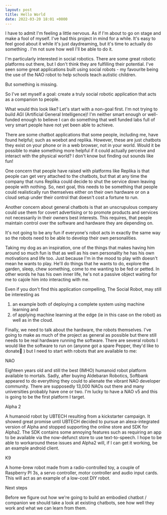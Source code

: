 ```yaml
---
layout: post
title: Hello World
date: 2022-03-20 18:01 +0000
---
```


I have to admit I'm feeling a little nervous. As if I'm about to go on stage and make a fool of myself. I've had this project in mind for a while. It's easy to feel good about it while it's just daydreaming, but it's time to actually do something . I'm not sure how well I'll be able to do it.

 I'm particularly interested in social robotics. There are some great robotic platforms out there, but I don't think they are fulfilling their potential. I've seen some great applications built using social robots - my favourite being the use of the NAO robot to help schools teach autistic children.

But something is missing.

So I've set myself a goal: create a truly social robotic application that acts as a companion to people.

What would this look like? Let's start with a non-goal first. I'm not trying to build AGI (Artificial General Intelligence)! I'm neither smart enough or well-funded enough to believe I can do something that well funded labs full of very smart people have not yet been able to achieve.

There are some chatbot applications that some people, including me, have found helpful; such as woebot and replika. However, these are just chatbots they exist on your phone or in a web browser, not in your world. Would it be possible to make something more helpful if it could actually perceive and interact with the physical world? I don't know but finding out sounds like fun!

One concern that people have raised with platforms like Replika is that people can get very attached to the chatbots, but that at any time the company that runs Replika could decide to shut the service down leaving people with nothing. So, next goal, this needs to be something that people could realistically  run themselves either on their own hardware or on a cloud setup under their control that doesn't cost a fortune to run.

Another concern about general chatbots is that an unscrupulous company could use them for covert advertising or to promote products and services not necessarily in their owners best interests. This requires, that people maintain control over the software and hardware  they are depending on.

It's not going to be any fun if everyone's robot acts in exactly the same way so the robots need to be able to develop their own personalities.

Taking my dog as an inspiration, one of the things that makes having him around so much fun is that as well as his own personality he has his own motivations and life too. Just because I'm in the mood to play with doesn't mean he wants to play. He'll do things that he wants to do, explore the garden, sleep, chew something, come to me wanting to be fed or petted. In other words he has his own inner life, he's not a passive object waiting for me to cajole him into interacting with me.

Even if you don't find this application compelling, The Social Robot, may still be interesting as

1. an example both of deploying a complete system using machine learning and
2. of applying machine learning at the edge (ie in this case on the robot) as well as in the cloud.

Finally, we need to talk about the hardware, the robots themselves. I've going to make as much of the project as general as possible but there still needs to be real hardware running the software. There are several robots I would like the software to run on (anyone got a spare Pepper, they'd like to donate🙂 ) but I need to start with robots that are available to me:

NAO

Eighteen years old and still the best (IMHO) humanoid robot platform available to mortals. Sadly, after buying Aldebaran Robotics, Softbank appeared to do everything they could to alienate the vibrant NAO developer community. There are supposedly 13,000 NAOs out there and many universities probably have one or two. I'm lucky to have a NAO v5 and this is going to be the first platform I target.

Alpha 2

A humanoid robot by UBTECH resulting from a kickstarter campaign. It showed great promise until UBTECH decided to pursue an alexa-integrated version of Alpha and stopped supporting the online store and SDK for Alpha2. The SDK contains some annoying features such as requiring an app to be available via the now-defunct store to use text-to-speech. I hope to be able to workaround these issues and Alpha2 will, if I can get it working, be an example android client.

K9

A home-brew robot made from a radio-controlled toy, a couple of Raspberry PI 3s, a servo controller, motor controller and audio input cards. This will act as an example of a low-cost DIY robot.

Next steps

Before we figure out how we're going to build an embodied chatbot / companion we should take a look at existing chatbots, see how well they work and what we can learn from them.
